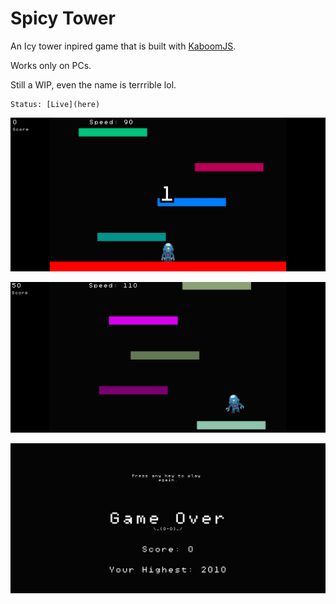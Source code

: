 # Spicy Tower

An Icy tower inpired game that is built with [KaboomJS](https://kaboomjs.com/).

Works only on PCs.

Still a WIP, even the name is terrrible lol.

```
Status: [Live](here)
```

![game](./game.jpg)

![gameplay](./gameplay.jpg)

![game over screen](./gameover.jpg)